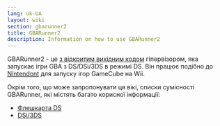 ```yaml
---
lang: uk-UA
layout: wiki
section: gbarunner2
title: GBARunner2
description: Information on how to use GBARunner2
---
```


GBARunner2 - це [з відкритим вихідним кодом](https://github.com/Gericom/GBARunner2) гіпервізором, яка запускає ігри GBA з DS/DSi/3DS в режимі DS. Він працює подібно до [Nintendont](https://github.com/FIX94/Nintendont) для запуску ігор GameCube на Wii.

Окрім того, що може запропонувати ця вікі, списки сумісності GBARunner, які містять багато корисної інформації:
- [Флешкарта DS](https://wiki.gbatemp.net/wiki/GBARunner2)
- [DSi/3DS](https://wiki.gbatemp.net/wiki/GBARunner2/DSi_3DS_Compatibility_List)
